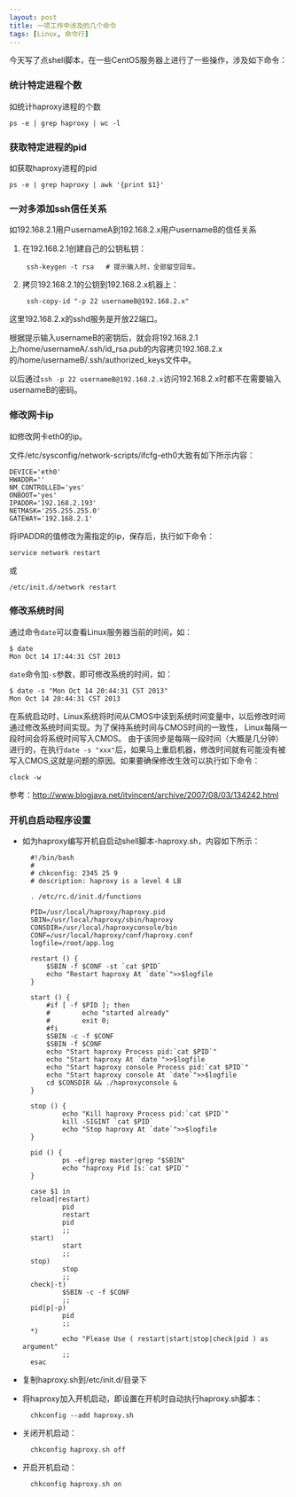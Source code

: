 ```yaml
---
layout: post
title: 一项工作中涉及的几个命令
tags: [Linux, 命令行]
---
```


今天写了点shell脚本，在一些CentOS服务器上进行了一些操作，涉及如下命令：

### 统计特定进程个数

如统计haproxy进程的个数

    ps -e | grep haproxy | wc -l


### 获取特定进程的pid

如获取haproxy进程的pid

    ps -e | grep haproxy | awk '{print $1}'


### 一对多添加ssh信任关系

如192.168.2.1用户usernameA到192.168.2.x用户usernameB的信任关系

1. 在192.168.2.1创建自己的公钥私钥：

        ssh-keygen -t rsa   # 提示输入时，全部留空回车。

2. 拷贝192.168.2.1的公钥到192.168.2.x机器上：

        ssh-copy-id "-p 22 usernameB@192.168.2.x"

这里192.168.2.x的sshd服务是开放22端口。

根据提示输入usernameB的密钥后，就会将192.168.2.1上/home/usernameA/.ssh/id_rsa.pub的内容拷贝192.168.2.x的/home/usernameB/.ssh/authorized_keys文件中。

以后通过`ssh -p 22 usernameB@192.168.2.x`访问192.168.2.x时都不在需要输入usernameB的密码。

### 修改网卡ip

如修改网卡eth0的ip。

文件/etc/sysconfig/network-scripts/ifcfg-eth0大致有如下所示内容：

    DEVICE='eth0'
    HWADDR=''
    NM_CONTROLLED='yes'
    ONBOOT='yes'
    IPADDR='192.168.2.193'
    NETMASK='255.255.255.0'
    GATEWAY='192.168.2.1'
    
将IPADDR的值修改为需指定的ip，保存后，执行如下命令：

    service network restart

或

    /etc/init.d/network restart

### 修改系统时间

通过命令`date`可以查看Linux服务器当前的时间，如：

    $ date
    Mon Oct 14 17:44:31 CST 2013

`date`命令加`-s`参数，即可修改系统的时间，如：

    $ date -s "Mon Oct 14 20:44:31 CST 2013"
    Mon Oct 14 20:44:31 CST 2013

在系统启动时，Linux系统将时间从CMOS中读到系统时间变量中，以后修改时间通过修改系统时间实现。为了保持系统时间与CMOS时间的一致性， Linux每隔一段时间会将系统时间写入CMOS。
由于该同步是每隔一段时间（大概是几分钟）进行的，在执行`date -s "xxx"`后，如果马上重启机器，修改时间就有可能没有被写入CMOS,这就是问题的原因。如果要确保修改生效可以执行如下命令：

    clock -w

参考：http://www.blogjava.net/itvincent/archive/2007/08/03/134242.html

### 开机自启动程序设置

- 如为haproxy编写开机自启动shell脚本-haproxy.sh，内容如下所示：

        #!/bin/bash
        #
        # chkconfig: 2345 25 9
        # description: haproxy is a level 4 LB

        . /etc/rc.d/init.d/functions

        PID=/usr/local/haproxy/haproxy.pid
        SBIN=/usr/local/haproxy/sbin/haproxy
        CONSDIR=/usr/local/haproxyconsole/bin
        CONF=/usr/local/haproxy/conf/haproxy.conf
        logfile=/root/app.log

        restart () {
            $SBIN -f $CONF -st `cat $PID`
            echo "Restart haproxy At `date`">>$logfile
        }

        start () {
            #if [ -f $PID ]; then
            #        echo "started already"
            #        exit 0;
            #fi
            $SBIN -c -f $CONF
            $SBIN -f $CONF
            echo "Start haproxy Process pid:`cat $PID`"
            echo "Start haproxy At `date`">>$logfile
            echo "Start haproxy console Process pid:`cat $PID`"
            echo "Start haproxy console At `date`">>$logfile
            cd $CONSDIR && ./haproxyconsole &
        }

        stop () {
                echo "Kill haproxy Process pid:`cat $PID`"
                kill -SIGINT `cat $PID`
                echo "Stop haproxy At `date`">>$logfile
        }
        
        pid () {
                ps -ef|grep master|grep "$SBIN"
                echo "haproxy Pid Is:`cat $PID`"
        }
        
        case $1 in 
        reload|restart)
                pid
                restart
                pid
                ;;
        start)
                start
                ;;
        stop)
                stop
                ;;
        check|-t)
                $SBIN -c -f $CONF
                ;;
        pid|p|-p)
                pid
                ;;
        *)
                echo "Please Use ( restart|start|stop|check|pid ) as argument"
                ;;
        esac

- 复制haproxy.sh到/etc/init.d/目录下

- 将haproxy加入开机启动，即设置在开机时自动执行haproxy.sh脚本：

        chkconfig --add haproxy.sh

- 关闭开机启动：

        chkconfig haproxy.sh off

- 开启开机启动：

        chkconfig haproxy.sh on
